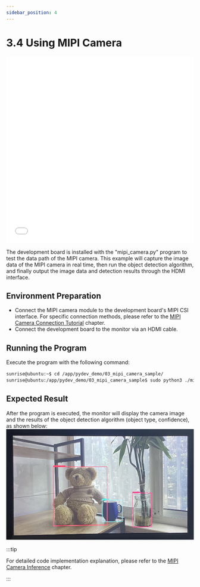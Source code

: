 ```yaml
---
sidebar_position: 4
---
```

# 3.4 Using MIPI Camera

<iframe src="//player.bilibili.com/player.html?aid=700903305&bvid=BV1rm4y1E73q&cid=1196558356&page=19" scrolling="no" border="0" frameborder="no" framespacing="0" width="100%" height="500" allowfullscreen="true"> </iframe>

The development board is installed with the "mipi_camera.py" program to test the data path of the MIPI camera. This example will capture the image data of the MIPI camera in real time, then run the object detection algorithm, and finally output the image data and detection results through the HDMI interface.

## Environment Preparation

  - Connect the MIPI camera module to the development board's MIPI CSI interface. For specific connection methods, please refer to the [MIPI Camera Connection Tutorial](../installation/hardware_interface#mipi_port) chapter.
  - Connect the development board to the monitor via an HDMI cable.

## Running the Program
Execute the program with the following command:

  ```bash
  sunrise@ubuntu:~$ cd /app/pydev_demo/03_mipi_camera_sample/
  sunrise@ubuntu:/app/pydev_demo/03_mipi_camera_sample$ sudo python3 ./mipi_camera.py 
  ```

## Expected Result
After the program is executed, the monitor will display the camera image and the results of the object detection algorithm (object type, confidence), as shown below:
 ![image-20220503221020331](./image/mipi_camera/image-20220511181747071.png)

:::tip

For detailed code implementation explanation, please refer to the [MIPI Camera Inference](/python_development/pydev_dnn_demo/mipi_camera) chapter.

:::